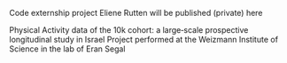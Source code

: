 Code externship project Eliene Rutten will be published (private) here

Physical Activity data of the 10k cohort: a large‐scale prospective longitudinal study in Israel
Project performed at the Weizmann Institute of Science in the lab of Eran Segal 

